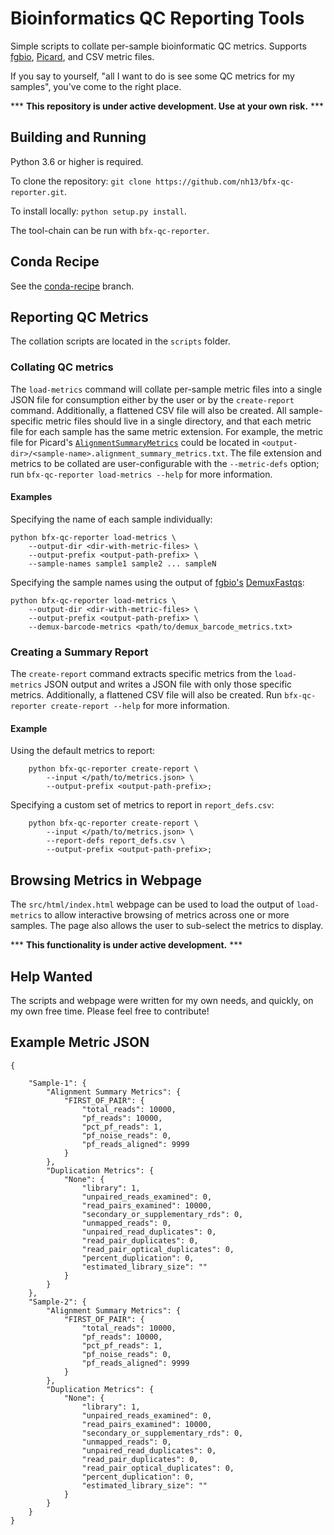 Bioinformatics QC Reporting Tools
====

Simple scripts to collate per-sample bioinformatic QC metrics.
Supports [fgbio](http://fulcrumgenomics.github.io/fgbio/), [Picard](http://broadinstitute.github.io/picard), and CSV metric files.

If you say to yourself, "all I want to do is see some QC metrics for my samples", you've come to the right place.

*** **This repository is under active development. Use at your own risk.** ***

## Building and Running

Python 3.6 or higher is required.

To clone the repository: `git clone https://github.com/nh13/bfx-qc-reporter.git`.

To install locally: `python setup.py install`.

The tool-chain can be run with `bfx-qc-reporter`.

## Conda Recipe

See the [conda-recipe](https://github.com/nh13/bfx-qc-reporter/tree/conda-recipe) branch.

## Reporting QC Metrics

The collation scripts are located in the `scripts` folder.

### Collating QC metrics

The `load-metrics` command will collate per-sample metric files into a single JSON file for consumption either by the user or by the `create-report` command. 
Additionally, a flattened CSV file will also be created.
All sample-specific metric files should live in a single directory, and that each metric file for each sample has the same metric extension. 
For example, the metric file for Picard's [`AlignmentSummaryMetrics`](http://broadinstitute.github.io/picard/picard-metric-definitions.html#AlignmentSummaryMetrics) could be located in `<output-dir>/<sample-name>.alignment_summary_metrics.txt`.
The file extension and metrics to be collated are user-configurable with the `--metric-defs` option; run `bfx-qc-reporter load-metrics --help` for more information.

#### Examples

Specifying the name of each sample individually:

```
python bfx-qc-reporter load-metrics \
    --output-dir <dir-with-metric-files> \
    --output-prefix <output-path-prefix> \
    --sample-names sample1 sample2 ... sampleN
```

Specifying the sample names using the output of [fgbio's](https://github.com/fulcrumgenomics/fgbio) [DemuxFastqs](fulcrumgenomics.github.io/fgbio/tools/latest/DemuxFastqs.html):

```
python bfx-qc-reporter load-metrics \
    --output-dir <dir-with-metric-files> \
    --output-prefix <output-path-prefix> \
    --demux-barcode-metrics <path/to/demux_barcode_metrics.txt>
```

### Creating a Summary Report

The `create-report` command extracts specific metrics from the `load-metrics` JSON output and writes a JSON file with only those specific metrics.
Additionally, a flattened CSV file will also be created.
Run `bfx-qc-reporter create-report --help` for more information.

#### Example

Using the default metrics to report:

```
    python bfx-qc-reporter create-report \
        --input </path/to/metrics.json> \
    	--output-prefix <output-path-prefix>;
```

Specifying a custom set of metrics to report in `report_defs.csv`:

```
    python bfx-qc-reporter create-report \
        --input </path/to/metrics.json> \
        --report-defs report_defs.csv \
    	--output-prefix <output-path-prefix>;
```

## Browsing Metrics in Webpage

The `src/html/index.html` webpage can be used to load the output of `load-metrics` to allow interactive browsing of metrics across one or more samples.
The page also allows the user to sub-select the metrics to display.

*** **This functionality is under active development.** ***

## Help Wanted

The scripts and webpage were written for my own needs, and quickly, on my own free time.
Please feel free to contribute!

## Example Metric JSON

```
{
     
    "Sample-1": {
        "Alignment Summary Metrics": {
            "FIRST_OF_PAIR": {
                "total_reads": 10000,
                "pf_reads": 10000,
                "pct_pf_reads": 1,
                "pf_noise_reads": 0,
                "pf_reads_aligned": 9999
            }
        },
        "Duplication Metrics": {
            "None": {
                "library": 1,
                "unpaired_reads_examined": 0,
                "read_pairs_examined": 10000,
                "secondary_or_supplementary_rds": 0,
                "unmapped_reads": 0,
                "unpaired_read_duplicates": 0,
                "read_pair_duplicates": 0,
                "read_pair_optical_duplicates": 0,
                "percent_duplication": 0,
                "estimated_library_size": ""
            }
        }
    },
    "Sample-2": {
        "Alignment Summary Metrics": {
            "FIRST_OF_PAIR": {
                "total_reads": 10000,
                "pf_reads": 10000,
                "pct_pf_reads": 1,
                "pf_noise_reads": 0,
                "pf_reads_aligned": 9999
            }
        },
        "Duplication Metrics": {
            "None": {
                "library": 1,
                "unpaired_reads_examined": 0,
                "read_pairs_examined": 10000,
                "secondary_or_supplementary_rds": 0,
                "unmapped_reads": 0,
                "unpaired_read_duplicates": 0,
                "read_pair_duplicates": 0,
                "read_pair_optical_duplicates": 0,
                "percent_duplication": 0,
                "estimated_library_size": ""
            }
        }
    }        
}
```

